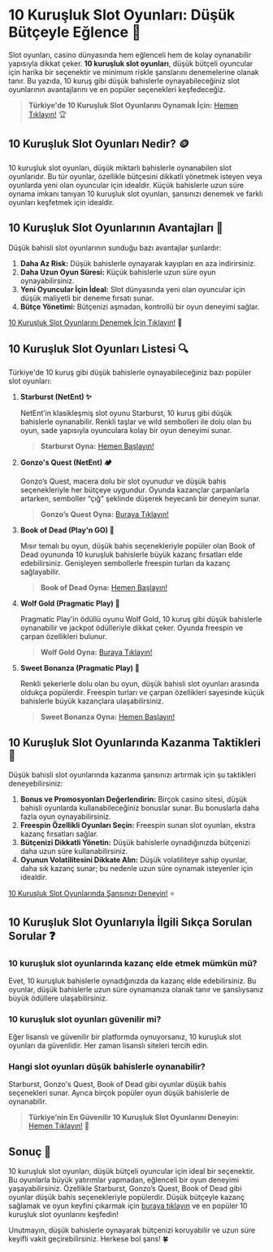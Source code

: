 # 10 Kuruşluk Slot Oyunları: Düşük Bütçeyle Eğlence 🎰

Slot oyunları, casino dünyasında hem eğlenceli hem de kolay oynanabilir yapısıyla dikkat çeker. **10 kuruşluk slot oyunları**, düşük bütçeli oyuncular için harika bir seçenektir ve minimum riskle şanslarını denemelerine olanak tanır. Bu yazıda, 10 kuruş gibi düşük bahislerle oynayabileceğiniz slot oyunlarının avantajlarını ve en popüler seçenekleri keşfedeceğiz.

> **Türkiye'de 10 Kuruşluk Slot Oyunlarını Oynamak İçin:** [Hemen Tıklayın!](https://casinotr.link/gWCRZ4) 🏆

## 10 Kuruşluk Slot Oyunları Nedir? 🪙

10 kuruşluk slot oyunları, düşük miktarlı bahislerle oynanabilen slot oyunlarıdır. Bu tür oyunlar, özellikle bütçesini dikkatli yönetmek isteyen veya oyunlarda yeni olan oyuncular için idealdir. Küçük bahislerle uzun süre oynama imkanı tanıyan 10 kuruşluk slot oyunları, şansınızı denemek ve farklı oyunları keşfetmek için idealdir.

## 10 Kuruşluk Slot Oyunlarının Avantajları 🎁

Düşük bahisli slot oyunlarının sunduğu bazı avantajlar şunlardır:

1. **Daha Az Risk:** Düşük bahislerle oynayarak kayıpları en aza indirirsiniz.
2. **Daha Uzun Oyun Süresi:** Küçük bahislerle uzun süre oyun oynayabilirsiniz.
3. **Yeni Oyuncular İçin İdeal:** Slot dünyasında yeni olan oyuncular için düşük maliyetli bir deneme fırsatı sunar.
4. **Bütçe Yönetimi:** Bütçenizi aşmadan, kontrollü bir oyun deneyimi sağlar.

[10 Kuruşluk Slot Oyunlarını Denemek İçin Tıklayın!](https://casinotr.link/gWCRZ4) 🎉

## 10 Kuruşluk Slot Oyunları Listesi 🔍

Türkiye'de 10 kuruş gibi düşük bahislerle oynayabileceğiniz bazı popüler slot oyunları:

1. **Starburst (NetEnt) ✨**

   NetEnt’in klasikleşmiş slot oyunu Starburst, 10 kuruş gibi düşük bahislerle oynanabilir. Renkli taşlar ve wild sembolleri ile dolu olan bu oyun, sade yapısıyla oyunculara kolay bir oyun deneyimi sunar.
   
   > **Starburst Oyna:** [Hemen Başlayın!](https://casinotr.link/gWCRZ4)

2. **Gonzo's Quest (NetEnt) 🏕️**

   Gonzo’s Quest, macera dolu bir slot oyunudur ve düşük bahis seçenekleriyle her bütçeye uygundur. Oyunda kazançlar çarpanlarla artarken, semboller “çığ” şeklinde düşerek heyecanlı bir deneyim sunar.
   
   > **Gonzo’s Quest Oyna:** [Buraya Tıklayın!](https://casinotr.link/gWCRZ4)

3. **Book of Dead (Play'n GO) 📜**

   Mısır temalı bu oyun, düşük bahis seçenekleriyle popüler olan Book of Dead oyununda 10 kuruşluk bahislerle büyük kazanç fırsatları elde edebilirsiniz. Genişleyen sembollerle freespin turları da kazanç sağlayabilir.
   
   > **Book of Dead Oyna:** [Hemen Başlayın!](https://casinotr.link/gWCRZ4)

4. **Wolf Gold (Pragmatic Play) 🐺**

   Pragmatic Play’in ödüllü oyunu Wolf Gold, 10 kuruş gibi düşük bahislerle oynanabilir ve jackpot ödülleriyle dikkat çeker. Oyunda freespin ve çarpan özellikleri bulunur.
   
   > **Wolf Gold Oyna:** [Buraya Tıklayın!](https://casinotr.link/gWCRZ4)

5. **Sweet Bonanza (Pragmatic Play) 🍭**

   Renkli şekerlerle dolu olan bu oyun, düşük bahisli slot oyunları arasında oldukça popülerdir. Freespin turları ve çarpan özellikleri sayesinde küçük bahislerle büyük kazançlara ulaşabilirsiniz.
   
   > **Sweet Bonanza Oyna:** [Hemen Başlayın!](https://casinotr.link/gWCRZ4)

## 10 Kuruşluk Slot Oyunlarında Kazanma Taktikleri 🧠

Düşük bahisli slot oyunlarında kazanma şansınızı artırmak için şu taktikleri deneyebilirsiniz:

1. **Bonus ve Promosyonları Değerlendirin:** Birçok casino sitesi, düşük bahisli oyunlarda kullanabileceğiniz bonuslar sunar. Bu bonuslarla daha fazla oyun oynayabilirsiniz.
2. **Freespin Özellikli Oyunları Seçin:** Freespin sunan slot oyunları, ekstra kazanç fırsatları sağlar.
3. **Bütçenizi Dikkatli Yönetin:** Düşük bahislerle oynadığınızda bütçenizi daha uzun süre kullanabilirsiniz.
4. **Oyunun Volatilitesini Dikkate Alın:** Düşük volatiliteye sahip oyunlar, daha sık kazanç sunar; bu nedenle uzun süre oynamak isteyenler için idealdir.

[10 Kuruşluk Slot Oyunlarında Şansınızı Deneyin!](https://casinotr.link/gWCRZ4) ⭐

## 10 Kuruşluk Slot Oyunlarıyla İlgili Sıkça Sorulan Sorular ❓

### 10 kuruşluk slot oyunlarında kazanç elde etmek mümkün mü?

Evet, 10 kuruşluk bahislerle oynadığınızda da kazanç elde edebilirsiniz. Bu oyunlar, düşük bahislerle uzun süre oynamanıza olanak tanır ve şanslıysanız büyük ödüllere ulaşabilirsiniz.

### 10 kuruşluk slot oyunları güvenilir mi?

Eğer lisanslı ve güvenilir bir platformda oynuyorsanız, 10 kuruşluk slot oyunları da güvenlidir. Her zaman lisanslı siteleri tercih edin.

### Hangi slot oyunları düşük bahislerle oynanabilir?

Starburst, Gonzo's Quest, Book of Dead gibi oyunlar düşük bahis seçenekleri sunar. Ayrıca birçok popüler oyun düşük bahislerle de oynanabilir.

> **Türkiye’nin En Güvenilir 10 Kuruşluk Slot Oyunlarını Deneyin:** [Hemen Tıklayın!](https://casinotr.link/gWCRZ4) 🎈

## Sonuç 🎯

10 kuruşluk slot oyunları, düşük bütçeli oyuncular için ideal bir seçenektir. Bu oyunlarla büyük yatırımlar yapmadan, eğlenceli bir oyun deneyimi yaşayabilirsiniz. Özellikle Starburst, Gonzo’s Quest, Book of Dead gibi oyunlar düşük bahis seçenekleriyle popülerdir. Düşük bütçeyle kazanç sağlamak ve oyun keyfini çıkarmak için [buraya tıklayın](https://casinotr.link/gWCRZ4) ve en popüler 10 kuruşluk slot oyunlarını keşfedin!

Unutmayın, düşük bahislerle oynayarak bütçenizi koruyabilir ve uzun süre keyifli vakit geçirebilirsiniz. Herkese bol şans! 🍀
